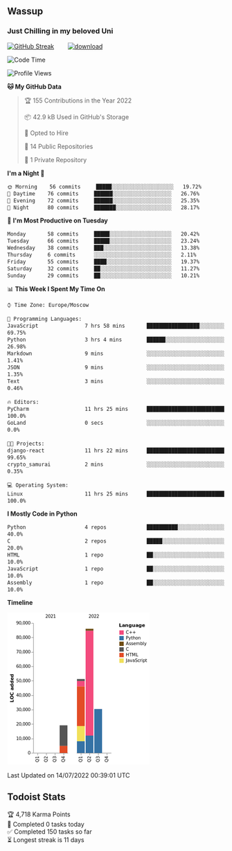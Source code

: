 ## Wassup 
### Just Chilling in my beloved Uni 

<!--
-->

[![GitHub Streak](http://github-readme-streak-stats.herokuapp.com?user=archeoss&theme=shades-of-purple&hide_border=true&date_format=j%20M%5B%20Y%5D)](https://git.io/streak-stats)&nbsp;&nbsp;&nbsp;&nbsp;&nbsp;&nbsp;&nbsp;&nbsp;[![download](https://user-images.githubusercontent.com/68448737/147796309-d8b65b1d-4dde-40d9-b03a-2b42aaa6cd43.jpeg)
](http://bmstu.ru/)

<!--START_SECTION:waka-->
![Code Time](http://img.shields.io/badge/Code%20Time-0%20secs-blue)

![Profile Views](http://img.shields.io/badge/Profile%20Views-78-blue)

**🐱 My GitHub Data** 

> 🏆 155 Contributions in the Year 2022
 > 
> 📦 42.9 kB Used in GitHub's Storage 
 > 
> 💼 Opted to Hire
 > 
> 📜 14 Public Repositories 
 > 
> 🔑 1 Private Repository 
 > 
**I'm a Night 🦉** 

```text
🌞 Morning    56 commits     █████░░░░░░░░░░░░░░░░░░░░   19.72% 
🌆 Daytime    76 commits     ██████░░░░░░░░░░░░░░░░░░░   26.76% 
🌃 Evening    72 commits     ██████░░░░░░░░░░░░░░░░░░░   25.35% 
🌙 Night      80 commits     ███████░░░░░░░░░░░░░░░░░░   28.17%

```
📅 **I'm Most Productive on Tuesday** 

```text
Monday       58 commits     █████░░░░░░░░░░░░░░░░░░░░   20.42% 
Tuesday      66 commits     █████░░░░░░░░░░░░░░░░░░░░   23.24% 
Wednesday    38 commits     ███░░░░░░░░░░░░░░░░░░░░░░   13.38% 
Thursday     6 commits      ░░░░░░░░░░░░░░░░░░░░░░░░░   2.11% 
Friday       55 commits     ████░░░░░░░░░░░░░░░░░░░░░   19.37% 
Saturday     32 commits     ██░░░░░░░░░░░░░░░░░░░░░░░   11.27% 
Sunday       29 commits     ██░░░░░░░░░░░░░░░░░░░░░░░   10.21%

```


📊 **This Week I Spent My Time On** 

```text
⌚︎ Time Zone: Europe/Moscow

💬 Programming Languages: 
JavaScript               7 hrs 58 mins       █████████████████░░░░░░░░   69.75% 
Python                   3 hrs 4 mins        ██████░░░░░░░░░░░░░░░░░░░   26.98% 
Markdown                 9 mins              ░░░░░░░░░░░░░░░░░░░░░░░░░   1.41% 
JSON                     9 mins              ░░░░░░░░░░░░░░░░░░░░░░░░░   1.35% 
Text                     3 mins              ░░░░░░░░░░░░░░░░░░░░░░░░░   0.46%

🔥 Editors: 
PyCharm                  11 hrs 25 mins      █████████████████████████   100.0% 
GoLand                   0 secs              ░░░░░░░░░░░░░░░░░░░░░░░░░   0.0%

🐱‍💻 Projects: 
django-react             11 hrs 22 mins      █████████████████████████   99.65% 
crypto_samurai           2 mins              ░░░░░░░░░░░░░░░░░░░░░░░░░   0.35%

💻 Operating System: 
Linux                    11 hrs 25 mins      █████████████████████████   100.0%

```

**I Mostly Code in Python** 

```text
Python                   4 repos             ██████████░░░░░░░░░░░░░░░   40.0% 
C                        2 repos             █████░░░░░░░░░░░░░░░░░░░░   20.0% 
HTML                     1 repo              ██░░░░░░░░░░░░░░░░░░░░░░░   10.0% 
JavaScript               1 repo              ██░░░░░░░░░░░░░░░░░░░░░░░   10.0% 
Assembly                 1 repo              ██░░░░░░░░░░░░░░░░░░░░░░░   10.0%

```


**Timeline**

![Chart not found](https://raw.githubusercontent.com/archeoss/archeoss/master/charts/bar_graph.png) 


 Last Updated on 14/07/2022 00:39:01 UTC
<!--END_SECTION:waka-->

## Todoist Stats

<!-- TODO-IST:START -->
🏆  4,718 Karma Points           
🌸  Completed 0 tasks today           
✅  Completed 150 tasks so far           
⏳  Longest streak is 11 days
<!-- TODO-IST:END -->

